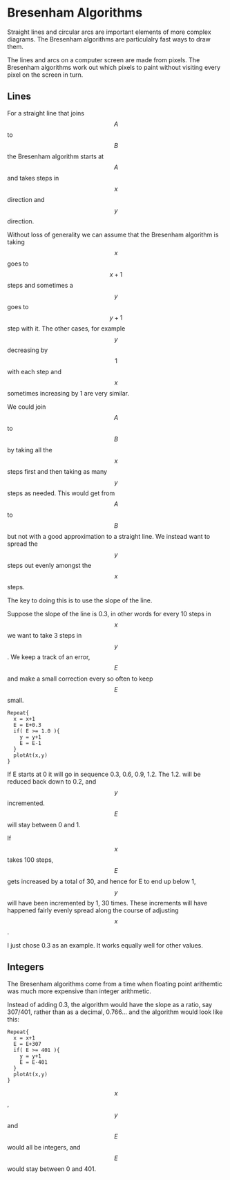 
# Bresenham Algorithms

Straight lines and circular arcs are important elements of more complex diagrams.  The Bresenham algorithms are particulalry fast ways to draw them.

The lines and arcs on a computer screen are made from pixels.  The Bresenham algorithms work out which pixels to paint without visiting every pixel on the screen in turn.

## Lines

For a straight line that joins $$A$$ to $$B$$ the Bresenham algorithm starts at $$A$$ and takes steps in $$x$$ direction and $$y$$ direction.

Without loss of generality we can assume that the Bresenham algorithm is taking $$x$$ goes to $$x+1$$ steps and sometimes a $$y$$ goes to $$y+1$$ step with it.  The other cases, for example $$y$$ decreasing by $$1$$ with each step and $$x$$ sometimes increasing by 1 are very similar.  

We could join $$A$$ to $$B$$ by taking all the $$x$$ steps first and then taking as many $$y$$ steps as needed.  This would get from $$A$$ to $$B$$ but not with a good approximation to a straight line.  We instead want to spread the $$y$$ steps out evenly amongst the $$x$$ steps.

The key to doing this is to use the slope of the line.

Suppose the slope of the line is 0.3, in other words for every 10 steps in $$x$$ we want to take 3 steps in $$y$$.  We keep a track of an error, $$E$$ and make a small correction every so often to keep $$E$$ small.

~~~Raw
Repeat{
  x = x+1
  E = E+0.3
  if( E >= 1.0 ){
    y = y+1
    E = E-1
  }
  plotAt(x,y)
}
~~~

If E starts at 0 it will go in sequence 0.3, 0.6, 0.9, 1.2.  The 1.2. will be reduced back down to 0.2, and $$y$$ incremented.  $$E$$ will stay between 0 and 1.

If $$x$$ takes 100 steps, $$E$$ gets increased by a total of 30, and hence for E to end up below 1, $$y$$ will have been incremented by 1, 30 times.  These increments will have happened fairly evenly spread along the course of adjusting $$x$$.

I just chose 0.3 as an example.  It works equally well for other values.

## Integers

The Bresenham algorithms come from a time when floating point arithemtic was much more expensive than integer arithmetic.

Instead of adding 0.3, the algorithm would have the slope as a ratio, say 307/401, rather than as a decimal, 0.766... and the algorithm would look like this:

~~~Raw
Repeat{
  x = x+1
  E = E+307
  if( E >= 401 ){
    y = y+1
    E = E-401
  }
  plotAt(x,y)
}
~~~

$$x$$, $$y$$ and $$E$$ would all be integers, and $$E$$ would stay between 0 and 401.
